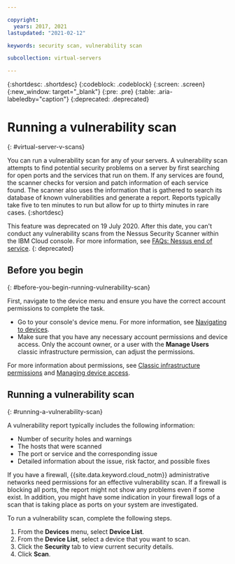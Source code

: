 ```yaml
---

copyright:
  years: 2017, 2021
lastupdated: "2021-02-12"

keywords: security scan, vulnerability scan

subcollection: virtual-servers

---
```


{:shortdesc: .shortdesc}
{:codeblock: .codeblock}
{:screen: .screen}
{:new_window: target="_blank"}
{:pre: .pre}
{:table: .aria-labeledby="caption"}
{:deprecated: .deprecated}

# Running a vulnerability scan
{: #virtual-server-v-scans}

You can run a vulnerability scan for any of your servers. A vulnerability scan attempts to find potential security problems on a server by first searching for open ports and the services that run on them. If any services are found, the scanner checks for version and patch information of each service found. The scanner also uses the information that is gathered to search its database of known vulnerabilities and generate a report. Reports typically take five to ten minutes to run but allow for up to thirty minutes in rare cases.
{:shortdesc}

This feature was deprecated on 19 July 2020. After this date, you can't conduct any vulnerability scans from the Nessus Security Scanner within the IBM Cloud console. For more information, see [FAQs: Nessus end of service](/docs/cloud-infrastructure?topic=cloud-infrastructure-monitoring-faq-2).
{: deprecated}

## Before you begin
{: #before-you-begin-running-vulnerability-scan}

First, navigate to the device menu and ensure you have the correct account permissions to complete the task. 

* Go to your console's device menu. For more information, see [Navigating to devices](/docs/virtual-servers?topic=virtual-servers-navigating-devices).
* Make sure that you have any necessary account permissions and device access. Only the account owner, or a user with the **Manage Users** classic infrastructure permission, can adjust the permissions. 

For more information about permissions, see [Classic infrastructure permissions](/docs/account?topic=account-infrapermission) and [Managing device access](/docs/virtual-servers?topic=virtual-servers-managing-device-access).

## Running a vulnerability scan
{: #running-a-vulnerability-scan}

A vulnerability report typically includes the following information:

* Number of security holes and warnings
* The hosts that were scanned
* The port or service and the corresponding issue
* Detailed information about the issue, risk factor, and possible fixes

If you have a firewall, {{site.data.keyword.cloud_notm}} administrative networks need permissions for an effective vulnerability scan. If a firewall is blocking all ports, the report might not show any problems even if some exist. In addition, you might have some indication in your firewall logs of a scan that is taking place as ports on your system are investigated.

To run a vulnerability scan, complete the following steps.

1. From the **Devices** menu, select **Device List**.
2. From the **Device List**, select a device that you want to scan.
3. Click the **Security** tab to view current security details.
4. Click **Scan**.
